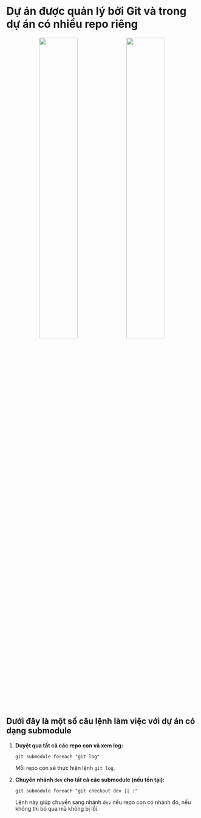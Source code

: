 <h1>Dự án được quản lý bởi Git và trong dự án có nhiều repo riêng</h1>

<p align="center">
  <img src="https://github.com/user-attachments/assets/3e81bd19-e0ed-4e4f-9176-126a9b9f0959" width="45%"/>
  <img src="https://github.com/user-attachments/assets/70e874f9-8417-47d4-9208-593fc82daeec" width="45%"/>
</p>

<h2>Dưới đây là một số câu lệnh làm việc với dự án có dạng submodule</h2>

<ol>
  <li>
    <p><strong>Duyệt qua tất cả các repo con và xem log:</strong></p>
    <pre><code>git submodule foreach "git log"</code></pre>
    <p>Mỗi repo con sẽ thực hiện lệnh <code>git log</code>.</p>
  </li>
  <li>
    <p><strong>Chuyển nhánh <code>dev</code> cho tất cả các submodule (nếu tồn tại):</strong></p>
    <pre><code>git submodule foreach "git checkout dev || :"</code></pre>
    <p>Lệnh này giúp chuyển sang nhánh <code>dev</code> nếu repo con có nhánh đó, nếu không thì bỏ qua mà không bị lỗi.</p>
  </li>
</ol>
